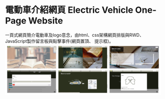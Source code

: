 # 電動車介紹網頁 Electric Vehicle One-Page Website
一頁式網頁簡介電動車及logo意念，由html、css架構網頁排版與RWD、JavaScript製作留言板與點擊事件(網頁置頂、 提示框)。
![網頁截圖](../image/all.png)

